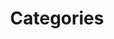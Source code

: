 ---
title: Categories
layout: categories
permalink: /categories/
show_excerpts: false
entries_layout: list
author_profile: true
---